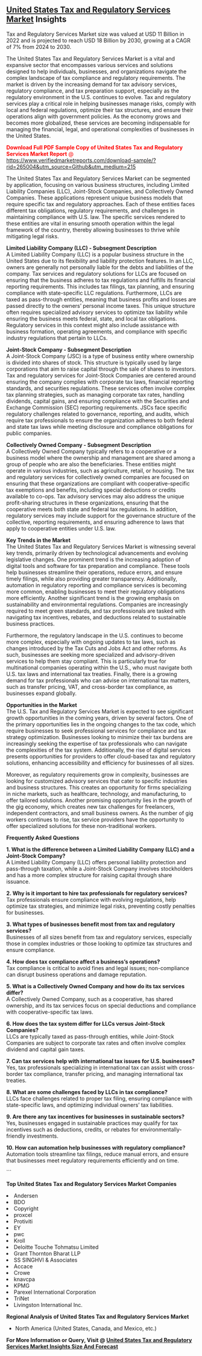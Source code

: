 <h2><a href="https://www.verifiedmarketreports.com/download-sample/?rid=265004&amp;utm_source=Github&amp;utm_medium=215" target="_blank">United States Tax and Regulatory Services Market</a> Insights</h2><p>Tax and Regulatory Services Market size was valued at USD 11 Billion in 2022 and is projected to reach USD 18 Billion by 2030, growing at a CAGR of 7% from 2024 to 2030.</p><p> <p>The United States Tax and Regulatory Services Market is a vital and expansive sector that encompasses various services and solutions designed to help individuals, businesses, and organizations navigate the complex landscape of tax compliance and regulatory requirements. The market is driven by the increasing demand for tax advisory services, regulatory compliance, and tax preparation support, especially as the regulatory environment in the U.S. continues to evolve. Tax and regulatory services play a critical role in helping businesses manage risks, comply with local and federal regulations, optimize their tax structures, and ensure their operations align with government policies. As the economy grows and becomes more globalized, these services are becoming indispensable for managing the financial, legal, and operational complexities of businesses in the United States. <p><span class=""><span style="color: #ff0000;"><strong>Download Full PDF Sample Copy of United States Tax and Regulatory Services Market Report</strong> @ </span><a href="https://www.verifiedmarketreports.com/download-sample/?rid=265004&amp;utm_source=Github&amp;utm_medium=215" target="_blank">https://www.verifiedmarketreports.com/download-sample/?rid=265004&amp;utm_source=Github&amp;utm_medium=215</a></span></p></p> <p>The United States Tax and Regulatory Services Market can be segmented by application, focusing on various business structures, including Limited Liability Companies (LLC), Joint-Stock Companies, and Collectively Owned Companies. These applications represent unique business models that require specific tax and regulatory approaches. Each of these entities faces different tax obligations, regulatory requirements, and challenges in maintaining compliance with U.S. law. The specific services rendered to these entities are vital in ensuring smooth operation within the legal framework of the country, thereby allowing businesses to thrive while mitigating legal risks.</p> <p><strong>Limited Liability Company (LLC) - Subsegment Description</strong><br> A Limited Liability Company (LLC) is a popular business structure in the United States due to its flexibility and liability protection features. In an LLC, owners are generally not personally liable for the debts and liabilities of the company. Tax services and regulatory solutions for LLCs are focused on ensuring that the business adheres to tax regulations and fulfills its financial reporting requirements. This includes tax filings, tax planning, and ensuring compliance with state-specific LLC regulations. Furthermore, LLCs are taxed as pass-through entities, meaning that business profits and losses are passed directly to the owners’ personal income taxes. This unique structure often requires specialized advisory services to optimize tax liability while ensuring the business meets federal, state, and local tax obligations. Regulatory services in this context might also include assistance with business formation, operating agreements, and compliance with specific industry regulations that pertain to LLCs.</p> <p><strong>Joint-Stock Company - Subsegment Description</strong><br> A Joint-Stock Company (JSC) is a type of business entity where ownership is divided into shares of stock. This structure is typically used by large corporations that aim to raise capital through the sale of shares to investors. Tax and regulatory services for Joint-Stock Companies are centered around ensuring the company complies with corporate tax laws, financial reporting standards, and securities regulations. These services often involve complex tax planning strategies, such as managing corporate tax rates, handling dividends, capital gains, and ensuring compliance with the Securities and Exchange Commission (SEC) reporting requirements. JSCs face specific regulatory challenges related to governance, reporting, and audits, which require tax professionals to ensure the organization adheres to both federal and state tax laws while meeting disclosure and compliance obligations for public companies.</p> <p><strong>Collectively Owned Company - Subsegment Description</strong><br> A Collectively Owned Company typically refers to a cooperative or a business model where the ownership and management are shared among a group of people who are also the beneficiaries. These entities might operate in various industries, such as agriculture, retail, or housing. The tax and regulatory services for collectively owned companies are focused on ensuring that these organizations are compliant with cooperative-specific tax exemptions and benefits, including special deductions or credits available to co-ops. Tax advisory services may also address the unique profit-sharing structures in these organizations, ensuring that the cooperative meets both state and federal tax regulations. In addition, regulatory services may include support for the governance structure of the collective, reporting requirements, and ensuring adherence to laws that apply to cooperative entities under U.S. law.</p> <p><strong>Key Trends in the Market</strong><br> The United States Tax and Regulatory Services Market is witnessing several key trends, primarily driven by technological advancements and evolving legislative changes. One prominent trend is the increasing adoption of digital tools and software for tax preparation and compliance. These tools help businesses streamline their operations, reduce errors, and ensure timely filings, while also providing greater transparency. Additionally, automation in regulatory reporting and compliance services is becoming more common, enabling businesses to meet their regulatory obligations more efficiently. Another significant trend is the growing emphasis on sustainability and environmental regulations. Companies are increasingly required to meet green standards, and tax professionals are tasked with navigating tax incentives, rebates, and deductions related to sustainable business practices.</p> <p>Furthermore, the regulatory landscape in the U.S. continues to become more complex, especially with ongoing updates to tax laws, such as changes introduced by the Tax Cuts and Jobs Act and other reforms. As such, businesses are seeking more specialized and advisory-driven services to help them stay compliant. This is particularly true for multinational companies operating within the U.S., who must navigate both U.S. tax laws and international tax treaties. Finally, there is a growing demand for tax professionals who can advise on international tax matters, such as transfer pricing, VAT, and cross-border tax compliance, as businesses expand globally.</p> <p><strong>Opportunities in the Market</strong><br> The U.S. Tax and Regulatory Services Market is expected to see significant growth opportunities in the coming years, driven by several factors. One of the primary opportunities lies in the ongoing changes to the tax code, which require businesses to seek professional services for compliance and tax strategy optimization. Businesses looking to minimize their tax burdens are increasingly seeking the expertise of tax professionals who can navigate the complexities of the tax system. Additionally, the rise of digital services presents opportunities for providers to offer cloud-based tax and regulatory solutions, enhancing accessibility and efficiency for businesses of all sizes.</p> <p>Moreover, as regulatory requirements grow in complexity, businesses are looking for customized advisory services that cater to specific industries and business structures. This creates an opportunity for firms specializing in niche markets, such as healthcare, technology, and manufacturing, to offer tailored solutions. Another promising opportunity lies in the growth of the gig economy, which creates new tax challenges for freelancers, independent contractors, and small business owners. As the number of gig workers continues to rise, tax service providers have the opportunity to offer specialized solutions for these non-traditional workers.</p> <p><strong>Frequently Asked Questions</strong></p> <p><strong>1. What is the difference between a Limited Liability Company (LLC) and a Joint-Stock Company?</strong><br> A Limited Liability Company (LLC) offers personal liability protection and pass-through taxation, while a Joint-Stock Company involves stockholders and has a more complex structure for raising capital through share issuance.</p> <p><strong>2. Why is it important to hire tax professionals for regulatory services?</strong><br> Tax professionals ensure compliance with evolving regulations, help optimize tax strategies, and minimize legal risks, preventing costly penalties for businesses.</p> <p><strong>3. What types of businesses benefit most from tax and regulatory services?</strong><br> Businesses of all sizes benefit from tax and regulatory services, especially those in complex industries or those looking to optimize tax structures and ensure compliance.</p> <p><strong>4. How does tax compliance affect a business’s operations?</strong><br> Tax compliance is critical to avoid fines and legal issues; non-compliance can disrupt business operations and damage reputation.</p> <p><strong>5. What is a Collectively Owned Company and how do its tax services differ?</strong><br> A Collectively Owned Company, such as a cooperative, has shared ownership, and its tax services focus on special deductions and compliance with cooperative-specific tax laws.</p> <p><strong>6. How does the tax system differ for LLCs versus Joint-Stock Companies?</strong><br> LLCs are typically taxed as pass-through entities, while Joint-Stock Companies are subject to corporate tax rates and often involve complex dividend and capital gain taxes.</p> <p><strong>7. Can tax services help with international tax issues for U.S. businesses?</strong><br> Yes, tax professionals specializing in international tax can assist with cross-border tax compliance, transfer pricing, and managing international tax treaties.</p> <p><strong>8. What are some challenges faced by LLCs in tax compliance?</strong><br> LLCs face challenges related to proper tax filing, ensuring compliance with state-specific laws, and optimizing individual owners’ tax liabilities.</p> <p><strong>9. Are there any tax incentives for businesses in sustainable sectors?</strong><br> Yes, businesses engaged in sustainable practices may qualify for tax incentives such as deductions, credits, or rebates for environmentally-friendly investments.</p> <p><strong>10. How can automation help businesses with regulatory compliance?</strong><br> Automation tools streamline tax filings, reduce manual errors, and ensure that businesses meet regulatory requirements efficiently and on time.</p> ```</p><p><strong>Top United States Tax and Regulatory Services Market Companies</strong></p><div data-test-id=""><p><li>Andersen</li><li> BDO</li><li> Copyright</li><li> proxcel</li><li> Protiviti</li><li> EY</li><li> pwc</li><li> Kroll</li><li> Deloitte Touche Tohmatsu Limited</li><li> Grant Thornton Bharat LLP</li><li> SS SINGHVI & Associates</li><li> Accace</li><li> Crowe</li><li> knavcpa</li><li> KPMG</li><li> Parexel International Corporation</li><li> TriNet</li><li> Livingston International Inc.</li></p><div><strong>Regional Analysis of&nbsp;United States Tax and Regulatory Services Market</strong></div><ul><li dir="ltr"><p dir="ltr">North America&nbsp;(United States, Canada, and Mexico, etc.)</p></li></ul><p><strong>For More Information or Query, Visit @&nbsp;</strong><strong><a href="https://www.verifiedmarketreports.com/product/tax-and-regulatory-services-market/?utm_source=Github&amp;utm_medium=215" target="_blank">United States Tax and Regulatory Services Market Insights Size And Forecast</a></strong></p></div>
